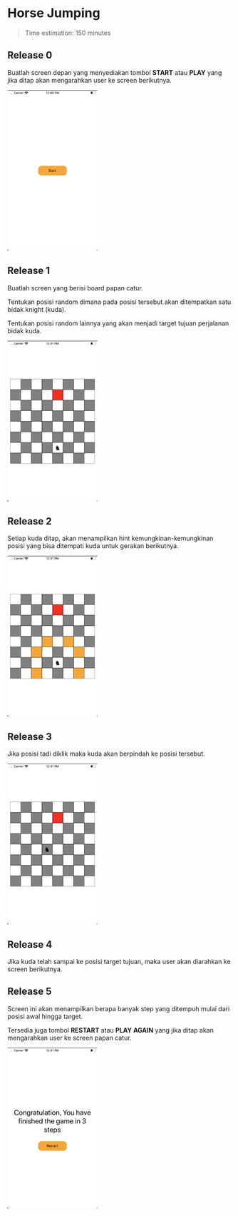 # Horse Jumping

> Time estimation: 150 minutes

## Release 0

Buatlah screen depan yang menyediakan tombol **START** atau **PLAY** yang jika ditap akan mengarahkan user ke screen berikutnya.

<img src="./screenshoots/start.png" height=360>

## Release 1

Buatlah screen yang berisi board papan catur.

Tentukan posisi random dimana pada posisi tersebut akan ditempatkan satu bidak knight (kuda).

Tentukan posisi random lainnya yang akan menjadi target tujuan perjalanan bidak kuda.

<img src="./screenshoots/step-0.png" height=360>

## Release 2

Setiap kuda ditap, akan menampilkan hint kemungkinan-kemungkinan posisi yang bisa ditempati kuda untuk gerakan berikutnya.

<img src="./screenshoots/step-1-hints.png" height=360>

## Release 3

Jika posisi tadi diklik maka kuda akan berpindah ke posisi tersebut.

<img src="./screenshoots/step-1.png" height=360>

## Release 4

Jika kuda telah sampai ke posisi target tujuan, maka user akan diarahkan ke screen berikutnya.

## Release 5

Screen ini akan menampilkan berapa banyak step yang ditempuh mulai dari posisi awal hingga target.

Tersedia juga tombol **RESTART** atau **PLAY AGAIN** yang jika ditap akan mengarahkan user ke screen papan catur.

<img src="./screenshoots/finish.png" height=360>

